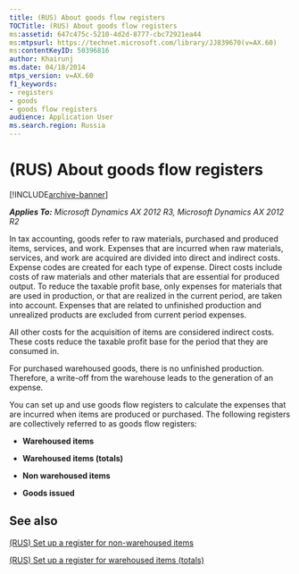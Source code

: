 ```yaml
---
title: (RUS) About goods flow registers
TOCTitle: (RUS) About goods flow registers
ms:assetid: 647c475c-5210-4d2d-8777-cbc72921ea44
ms:mtpsurl: https://technet.microsoft.com/library/JJ839670(v=AX.60)
ms:contentKeyID: 50396816
author: Khairunj
ms.date: 04/18/2014
mtps_version: v=AX.60
f1_keywords:
- registers
- goods
- goods flow registers
audience: Application User
ms.search.region: Russia
---
```


# (RUS) About goods flow registers 


[!INCLUDE[archive-banner](includes/archive-banner.md)]


_**Applies To:** Microsoft Dynamics AX 2012 R3, Microsoft Dynamics AX 2012 R2_

In tax accounting, goods refer to raw materials, purchased and produced items, services, and work. Expenses that are incurred when raw materials, services, and work are acquired are divided into direct and indirect costs. Expense codes are created for each type of expense. Direct costs include costs of raw materials and other materials that are essential for produced output. To reduce the taxable profit base, only expenses for materials that are used in production, or that are realized in the current period, are taken into account. Expenses that are related to unfinished production and unrealized products are excluded from current period expenses.

All other costs for the acquisition of items are considered indirect costs. These costs reduce the taxable profit base for the period that they are consumed in.

For purchased warehoused goods, there is no unfinished production. Therefore, a write-off from the warehouse leads to the generation of an expense.

You can set up and use goods flow registers to calculate the expenses that are incurred when items are produced or purchased. The following registers are collectively referred to as goods flow registers:

  - **Warehoused items**

  - **Warehoused items (totals)**

  - **Non warehoused items**

  - **Goods issued**

## See also

[(RUS) Set up a register for non-warehoused items](rus-set-up-a-register-for-non-warehoused-items.md)

[(RUS) Set up a register for warehoused items (totals)](rus-set-up-a-register-for-warehoused-items-totals.md)

  


